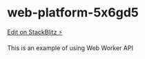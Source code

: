 # web-platform-5x6gd5

[Edit on StackBlitz ⚡️](https://stackblitz.com/edit/web-platform-5x6gd5)

This is an example of using Web Worker API
